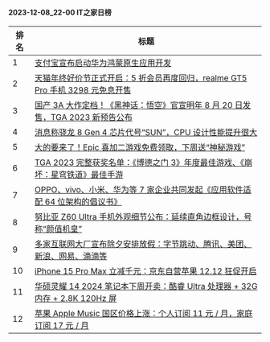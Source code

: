 #### 2023-12-08_22-00  IT之家日榜

| 排名 | 标题|
| --- | ---|
| 1 | [支付宝宣布启动华为鸿蒙原生应用开发](https://www.ithome.com/0/737/830.htm) |
| 2 | [天猫年终好价节正式开启：5 折会员再度回归，realme GT5 Pro 手机 3298 元免息开售](https://www.ithome.com/0/737/793.htm) |
| 3 | [国产 3A 大作定档！《黑神话：悟空》官宣明年 8 月 20 日发售，TGA 2023 新预告公布](https://www.ithome.com/0/737/847.htm) |
| 4 | [消息称骁龙 8 Gen 4 芯片代号“SUN”，CPU 设计性能提升很大](https://www.ithome.com/0/737/966.htm) |
| 5 | [大的要来了！Epic 喜加二游戏免费领取，下周送“神秘游戏”](https://www.ithome.com/0/737/794.htm) |
| 6 | [TGA 2023 完整获奖名单：《博德之门 3》年度最佳游戏、《崩坏：星穹铁道》最佳手游](https://www.ithome.com/0/737/889.htm) |
| 7 | [OPPO、vivo、小米、华为等 7 家企业共同发起《应用软件适配 64 位架构的倡议书》](https://www.ithome.com/0/737/804.htm) |
| 8 | [努比亚 Z60 Ultra 手机外观细节公布：延续直角边框设计，号称“颜值机皇”](https://www.ithome.com/0/737/851.htm) |
| 9 | [多家互联网大厂宣布除夕安排放假：字节跳动、腾讯、美团、新浪、网易、滴滴等](https://www.ithome.com/0/737/938.htm) |
| 10 | [iPhone 15 Pro Max 立减千元：京东自营苹果 12.12 狂促开启](https://www.ithome.com/0/738/013.htm) |
| 11 | [华硕灵耀 14 2024 笔记本下周开卖：酷睿 Ultra 处理器 + 32G 内存 + 2.8K 120Hz 屏](https://www.ithome.com/0/737/785.htm) |
| 12 | [苹果 Apple Music 国区价格上涨：个人订阅 11 元 / 月，家庭订阅 17 元 / 月](https://www.ithome.com/0/737/879.htm) |
